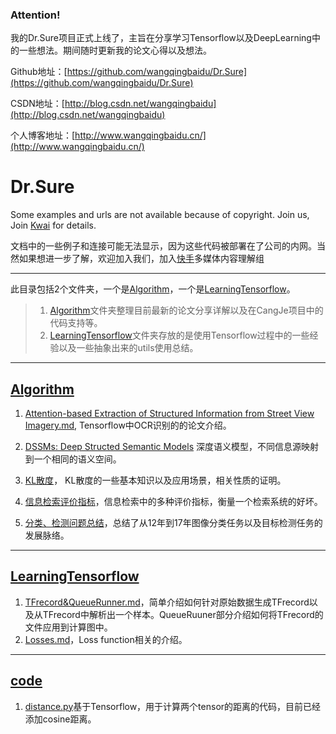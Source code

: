 ### Attention!
我的Dr.Sure项目正式上线了，主旨在分享学习Tensorflow以及DeepLearning中的一些想法。期间随时更新我的论文心得以及想法。

Github地址：[https://github.com/wangqingbaidu/Dr.Sure](https://github.com/wangqingbaidu/Dr.Sure)

CSDN地址：[http://blog.csdn.net/wangqingbaidu](http://blog.csdn.net/wangqingbaidu)

个人博客地址：[http://www.wangqingbaidu.cn/](http://www.wangqingbaidu.cn/)

# Dr.Sure

Some examples and urls are not available because of copyright. Join us, Join [Kwai](https://www.kuaishou.com/joinus.html) for details. 

文档中的一些例子和连接可能无法显示，因为这些代码被部署在了公司的内网。当然如果想进一步了解，欢迎加入我们，加入[快手](https://www.kuaishou.com/joinus.html)多媒体内容理解组

---

此目录包括2个文件夹，一个是[Algorithm](./Algorithm)，一个是[LearningTensorflow](./LearningTensorflow)。
>1. [Algorithm](./Algorithm)文件夹整理目前最新的论文分享详解以及在CangJe项目中的代码支持等。
>2. [LearningTensorflow](./LearningTensorflow)文件夹存放的是使用Tensorflow过程中的一些经验以及一些抽象出来的utils使用总结。

---

## [Algorithm](./Algorithm)
1. [Attention-based Extraction of Structured Information from Street View Imagery.md](./Algorithm/Attention-based_Extraction_of_Structured_Information_from_Street_View_Imagery.md), Tensorflow中OCR识别的的论文介绍。

2. [DSSMs: Deep Structed Semantic Models](./Algorithm/DSSMs.md) 深度语义模型，不同信息源映射到一个相同的语义空间。

3. [KL散度](./Algorithm/KL散度.md)， KL散度的一些基本知识以及应用场景，相关性质的证明。

4. [信息检索评价指标](./Algorithm/信息检索评价指标.md)，信息检索中的多种评价指标，衡量一个检索系统的好坏。

5. [分类、检测问题总结](./Algorithm/Clf_and_Detection.md)，总结了从12年到17年图像分类任务以及目标检测任务的发展脉络。

---

## [LearningTensorflow](./LearningTensorflow)
1. [TFrecord&QueueRunner.md](./LearningTensorflow/TFrecord&QueueRunner.md)，简单介绍如何针对原始数据生成TFrecord以及从TFrecord中解析出一个样本。QueueRuuner部分介绍如何将TFrecord的文件应用到计算图中。
1. [Losses.md](./LearningTensorflow/Losses.md)，Loss function相关的介绍。

---

## [code](./code)
1. [distance.py](./code/distance.py)基于Tensorflow，用于计算两个tensor的距离的代码，目前已经添加cosine距离。